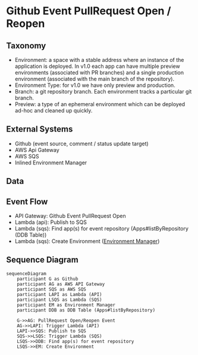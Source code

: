 # Github Event PullRequest Open / Reopen

## Taxonomy

- Environment: a space with a stable address where an instance of the application is deployed. In v1.0 each app can have multiple preview environments (associated with PR branches) and a single production environment (associated with the main branch of the repository).
- Environment Type: for v1.0 we have only preview and production.
- Branch: a git repository branch. Each environment tracks a particular git branch.
- Preview: a type of an ephemeral environment which can be deployed ad-hoc and cleaned up quickly.

## External Systems

- Github (event source, comment / status update target)
- AWS Api Gateway
- AWS SQS
- Inlined Environment Manager

## Data

## Event Flow

- API Gateway: Github Event PullRequest Open
- Lambda (api): Publish to SQS
- Lambda (sqs): Find app(s) for event repository (Apps#listByRepository (DDB Table))
- Lambda (sqs): Create Environment ([Environment Manager](./environment-management.md))

## Sequence Diagram

```mermaid
sequenceDiagram
    participant G as Github
    participant AG as AWS API Gateway
    participant SQS as AWS SQS
    participant LAPI as Lambda (API)
    participant LSQS as Lambda (SQS)
    participant EM as Environment Manager
    participant DDB as DDB Table (Apps#listByRepository)

    G->>AG: PullRequest Open/Reopen Event
    AG->>LAPI: Trigger Lambda (API)
    LAPI->>SQS: Publish to SQS
    SQS->>LSQS: Trigger Lambda (SQS)
    LSQS->>DDB: Find app(s) for event repository
    LSQS->>EM: Create Environment
```